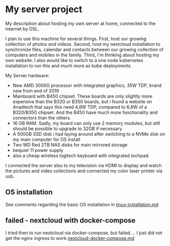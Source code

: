 # My server project

My description about hosting my own server at home, connected to the Internet by DSL.

I plan to use this machine for several things. First, host our growing collection of photos and videos. Second, host my nextcloud installation to synchronize files, calendar and contacts between our growing collection of computers and mobiles in the family. Third, i'm thinking about hosting my own website. I also would like to switch to a one node kubernetes installation to run this and much more as kube deployments.

My Server hardware:

 - New AMD 3000G processor with integrated graphics, 35W TDP, brand new from end of 2019
 - Mainboard with B450 chipset. These boards are only slightly more expensive than the B320 or B350 boards, but i found a website on Anadtech that says this need 4,8W TDP, compared to 6,8W of a B320/B350 chipset. And the B450 have much more functionality and connectors than the others.
 - 16 GB RAM. Sadly, my board can only use 2 memory modules, but still should be possible to upgrade to 32GB if necessary
 - A 500GB SSD disk i had laying around after switching to a NVMe disk on my main computer for OS install
 - Two WD Red 2TB NAS disks for main mirrored storage
 - bequiet 11 power supply
 - also a cheap wireless logitech keyboard with integrated tochpad.

I connected the server also to my television via HDMI to display and watch the pictures and video collections and connected my color laser printer via usb.

## OS installation

See comments regarding the basic OS installation in 
[linux-installation.md](linux-installation.md)

## failed - nextcloud with docker-compose
I tried then to run nextcloud via docker-compose, but failed.... I just did not get the nginx ingress to work
[nextcloud-docker-compose.md](nextcloud-docker-compose.md) 



